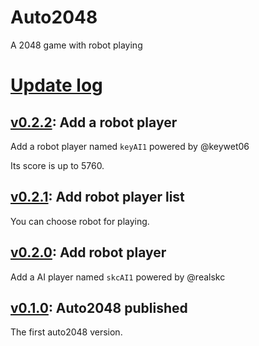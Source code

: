 # Auto2048

A 2048 game with robot playing

# [Update log](https://github.com/WeKw/auto2048/releases)

## [v0.2.2](https://github.com/WeKw/auto2048/releases/tag/v0.2.2): Add a robot player

Add a robot player named `keyAI1` powered by @keywet06

Its score is up to 5760.

## [v0.2.1](https://github.com/WeKw/auto2048/releases/tag/v0.2.1): Add robot player list

You can choose robot for playing.

## [v0.2.0](https://github.com/WeKw/auto2048/releases/tag/v0.2.0): Add robot player

Add a AI player named `skcAI1` powered by @realskc

## [v0.1.0](https://github.com/WeKw/auto2048/releases/tag/v0.1.0): Auto2048 published

The first auto2048 version.